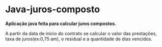 # Java-juros-composto

**Aplicação java feita para calcular juros compostos.**

A partir da data de inicio do contrato se calcular o valor das prestações, taxa de juros(ex:0,75 am), o residual e a quantidade de dias vencidos.
